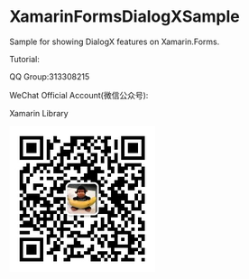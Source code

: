 # XamarinFormsDialogXSample
Sample for showing DialogX features on Xamarin.Forms.

Tutorial:



QQ Group:313308215

WeChat Official Account(微信公众号):

Xamarin Library

<img src="https://github.com/jingliancui/XamarinFormsEasyFloatSample/blob/main/Images/wechatqrcode.jpg?raw=true"/>
